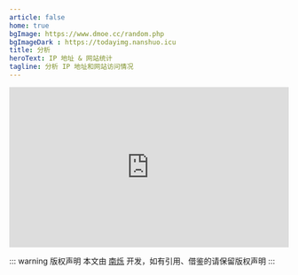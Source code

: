 ```yaml
---
article: false
home: true
bgImage: https://www.dmoe.cc/random.php
bgImageDark : https://todayimg.nanshuo.icu
title: 分析
heroText: IP 地址 & 网站统计
tagline: 分析 IP 地址和网站访问情况
---
```


<TxMap />

<IP />

<iframe src="https://ip.skk.moe/simple" style="width: 100%; height: 290px; border: 0;"></iframe>
<!-- <iframe src="https://weather.seniverse.com/?token=67f7697a-14fa-4a54-a5c7-61a934d07791" style="width: 100%; height: 100%;"></iframe> -->

<script setup>
import IP from '@IP';
import { onMounted } from 'vue' 
import TxMap from '@TxMap';
</script>

::: warning 版权声明
本文由 [南烁](https://www.nanshuo.icu) 开发，如有引用、借鉴的请保留版权声明
:::

